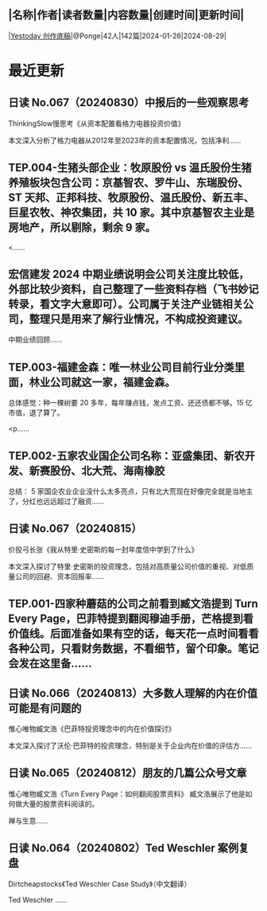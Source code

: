 |名称|作者|读者数量|内容数量|创建时间|更新时间|
---
|[Yestoday 创作底稿](https://xiaobot.net/p/yestoday?refer=0b133df9-27dc-423b-8101-639049001c13)|@Ponge|42人|142篇|2024-01-26|2024-08-29|

# 最近更新
## 日读 No.067（20240830）中报后的一些观察思考
ThinkingSlow慢思考《从资本配置看格力电器投资价值》

本文深入分析了格力电器从2012年至2023年的资本配置情况，包括净利......
## TEP.004-生猪头部企业：牧原股份 vs 温氏股份生猪养殖板块包含公司：京基智农、罗牛山、东瑞股份、ST 天邦、正邦科技、牧原股份、温氏股份、新五丰、巨星农牧、神农集团，共 10 家。其中京基智农主业是房地产，所以剔除，剩余 9 家。
<......
## 宏信建发 2024 中期业绩说明会公司关注度比较低，外部比较少资料，自己整理了一些资料存档（飞书妙记转录，看文字大意即可）。公司属于关注产业链相关公司，整理只是用来了解行业情况，不构成投资建议。

中期业绩回顾......
## TEP.003-福建金森：唯一林业公司目前行业分类里面，林业公司就这一家，福建金森。

总体感觉：种一棵树要 20 多年，每年赚点钱，发点工资、还还债都不够。15 亿市值，退了算了。

<p......
## TEP.002-五家农业国企公司名称：亚盛集团、新农开发、新赛股份、北大荒、海南橡胶

总结：
5 家国企农业企业没什么太多亮点，只有北大荒现在好像完全就是当地主了，分红也远远超过了融资......
## 日读 No.067（20240815）
价投弓长张《我从特里·史密斯的每一封年度信中学到了什么》

本文深入探讨了特里·史密斯的投资理念，包括对高质量公司价值的重视、对低质量公司的回避、资本回报率......
## TEP.001-四家种蘑菇的公司之前看到臧文浩提到 Turn Every Page，巴菲特提到翻阅穆迪手册，芒格提到看价值线。后面准备如果有空的话，每天花一点时间看看各种公司，只看财务数据，不看细节，留个印象。笔记会发在这里备......
## 日读 No.066（20240813）大多数人理解的内在价值可能是有问题的
惟心唯物臧文浩《巴菲特投资理念中的内在价值探讨》

本文深入探讨了沃伦·巴菲特的投资理念，特别是关于企业内在价值的评估方......
## 日读 No.065（20240812）朋友的几篇公众号文章
惟心唯物臧文浩《Turn Every Page：如何翻阅股票资料》
臧文浩展示了他是如何做大量的股票资料阅读的。

禅与生意......
## 日读 No.064（20240802）Ted Weschler 案例复盘
Dirtcheapstocks《Ted Weschler Case Study》（中文翻译）

Ted Weschler ......

